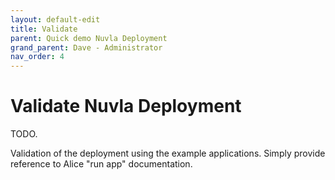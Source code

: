 ```yaml
---
layout: default-edit
title: Validate
parent: Quick demo Nuvla Deployment
grand_parent: Dave - Administrator
nav_order: 4
---
```


# Validate Nuvla Deployment

TODO.

Validation of the deployment using the example applications. Simply provide reference to Alice "run app" documentation.